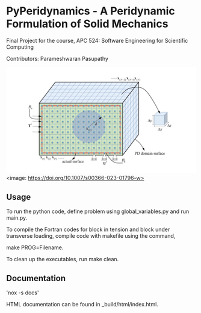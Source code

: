 # **PyPeridynamics - A Peridynamic Formulation of Solid Mechanics**

Final Project for the course, APC 524: Software Engineering for Scientific Computing

Contributors: Parameshwaran Pasupathy

![Image text](images/peridynamic_image.jpg)
<image: https://doi.org/10.1007/s00366-023-01796-w>

## **Usage**

To run the python code, define problem using global_variables.py and run main.py.

To compile the Fortran codes for block in tension and block under transverse loading, compile code with makefile using the command, 

make PROG=Filename. 

To clean up the executables, run make clean.

## **Documentation**

'nox -s docs'

HTML documentation can be found in _build/html/index.html.
